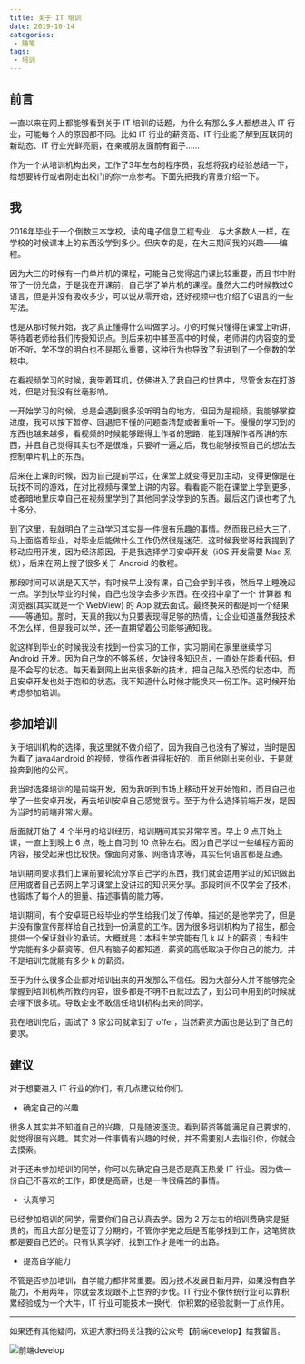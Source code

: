 ```yaml
---
title: 关于 IT 培训
date: 2019-10-14
categories:
 - 随笔
tags:
 - 培训
---
```


## 前言

一直以来在网上都能够看到关于 IT 培训的话题，为什么有那么多人都想进入 IT 行业，可能每个人的原因都不同。比如 IT 行业的薪资高、IT 行业能了解到互联网的新动态、IT 行业光鲜亮丽，在亲戚朋友面前有面子……

作为一个从培训机构出来，工作了3年左右的程序员，我想将我的经验总结一下，给想要转行或者刚走出校门的你一点参考。下面先把我的背景介绍一下。

## 我

2016年毕业于一个倒数三本学校，读的电子信息工程专业，与大多数人一样，在学校的时候课本上的东西没学到多少。但庆幸的是，在大三期间我的兴趣——编程。

因为大三的时候有一门单片机的课程，可能自己觉得这门课比较重要，而且书中附带了一份光盘，于是我在开课前，自己学了单片机的课程。虽然大二的时候教过C语言，但是并没有吸收多少，可以说从零开始，还好视频中也介绍了C语言的一些写法。

也是从那时候开始，我才真正懂得什么叫做学习。小的时候只懂得在课堂上听讲，等待着老师给我们传授知识点。到后来初中甚至高中的时候，老师讲的内容变的爱听不听，学不学的明白也不是那么重要，这种行为也导致了我进到了一个倒数的学校中。

在看视频学习的时候，我带着耳机，仿佛进入了我自己的世界中，尽管舍友在打游戏，但是对我没有丝毫影响。

一开始学习的时候，总是会遇到很多没听明白的地方，但因为是视频，我能够掌控进度，我可以按下暂停、回退把不懂的问题查清楚或者重听一下。慢慢的学习到的东西也越来越多，看视频的时候能够跟得上作者的思路，能到理解作者所讲的东西，并且自己觉得其实也不是很难，只要听一遍之后，我也能够按照自己的想法去控制单片机上的东西。

后来在上课的时候，因为自己提前学过，在课堂上就变得更加主动，变得更像是在玩找不同的游戏，在对比视频与课堂上讲的内容。看看能不能在课堂上学到更多，或者暗地里庆幸自己在视频里学到了其他同学没学到的东西。最后这门课也考了九十多分。

到了这里，我就明白了主动学习其实是一件很有乐趣的事情。然而我已经大三了，马上面临着毕业，对毕业后能做什么工作仍然很是迷茫。这时候我堂哥给我提到了移动应用开发，因为经济原因，于是我选择学习安卓开发（iOS 开发需要 Mac 系统），后来在网上搜了很多关于 Android 的教程。

那段时间可以说是天天学，有时候早上没有课，自己会学到半夜，然后早上睡晚起一点。学到快毕业的时候，自己也没学会多少东西。在校招中拿了一个 计算器 和 浏览器(其实就是一个 WebView) 的 App 就去面试。最终换来的都是同一个结果——等通知。那时，天真的我以为只要表现得足够的热情，让企业知道虽然我技术不怎么样，但是我可以学，还一直期望着公司能够通知我。

就这样到毕业的时候我没有找到一份实习的工作，实习期间在家里继续学习 Android 开发。因为自己学的不够系统，欠缺很多知识点，一直处在能看代码，但是不会写的状态。每天看到网上出来很多新的技术，把自己陷入恐慌的状态中，而且安卓开发也处于饱和的状态，我不知道什么时候才能换来一份工作。这时候开始考虑参加培训。

## 参加培训

关于培训机构的选择，我这里就不做介绍了。因为我自己也没有了解过，当时是因为看了 java4android 的视频，觉得作者讲得挺好的，而且他刚出来创业，于是就投奔到他的公司。

我当时选择培训的是前端开发，因为我听到市场上移动开发开始饱和，而且自己也学了一些安卓开发，再去培训安卓自己感觉很亏。至于为什么选择前端开发，是因为当时的前端非常火爆。

后面就开始了 4 个半月的培训经历，培训期间其实非常辛苦。早上 9 点开始上课，一直上到晚上 6 点，晚上自习到 10 点钟左右。因为自己学过一些编程方面的内容，接受起来也比较快。像面向对象、网络请求等，其实任何语言都是互通。

培训期间要求我们上课前要轮流分享自己学的东西，我们就会运用学过的知识做出应用或者自己去网上学习课堂上没讲过的知识来分享。那段时间不仅学会了技术，也锻炼了每个人的胆量、描述事情的能力等。

培训期间，有个安卓班已经毕业的学生给我们发了传单。描述的是他学完了，但是并没有像宣传那样给自己找到一份满意的工作。因为很多培训机构为了招生，都会提供一个保证就业的承诺。大概就是：本科生学完能有几 k 以上的薪资；专科生学完能有多少薪资等。但凡有脑子的都知道，薪资的高低取决于你自己的能力。并不是培训完就能有多少 k 的薪资。

至于为什么很多企业都对培训出来的开发那么不信任。因为大部分人并不能够完全掌握到培训机构所教的内容，很多都是不明不白就过去了，到公司中用到的时候就会埋下很多坑。导致企业不敢信任培训机构出来的同学。

我在培训完后，面试了 3 家公司就拿到了 offer，当然薪资方面也是达到了自己的要求。

## 建议

对于想要进入 IT 行业的你们，有几点建议给你们。

- 确定自己的兴趣

很多人其实并不知道自己的兴趣，只是随波逐流。看到薪资等能满足自己要求的，就觉得很有兴趣。其实对一件事情有兴趣的时候，并不需要别人去指引你，你就会去摸索。

对于还未参加培训的同学，你可以先确定自己是否是真正热爱 IT 行业。因为做一份自己不喜欢的工作，即使是高薪，也是一件很痛苦的事情。

- 认真学习

已经参加培训的同学，需要你们自己认真去学。因为 2 万左右的培训费确实是挺贵的，而且大部分是签订了分期的，不管你学完之后是否能够找到工作，这笔贷款都是要自己还的。只有认真学好，找到工作才是唯一的出路。

- 提高自学能力

不管是否参加培训，自学能力都非常重要。因为技术发展日新月异，如果没有自学能力，不用两年，你就会发现跟不上世界的步伐。IT 行业不像传统行业可以靠积累经验成为一个大牛，IT 行业可能技术一换代，你积累的经验就剩一丁点作用。

---

如果还有其他疑问，欢迎大家扫码关注我的公众号【前端develop】给我留言。

![前端develop](/imgs/qrcode.png)
